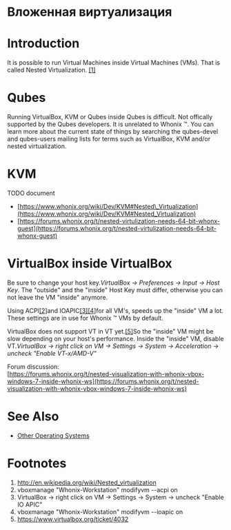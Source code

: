 # Вложенная виртуализация

# Introduction

It is possible to run Virtual Machines inside Virtual Machines (VMs). That is called Nested Virtualization. [\[1\]](https://www.whonix.org/wiki/Nested_Virtualization#cite_note-1)

# Qubes

Running VirtualBox, KVM or Qubes inside Qubes is difficult. Not offically supported by the Qubes developers. It is unrelated to Whonix ™. You can learn more about the current state of things by searching the qubes-devel and qubes-users mailing lists for terms such as VirtualBox, KVM and/or nested virtualization.

# KVM

TODO document

*   [https://www.whonix.org/wiki/Dev/KVM#Nested\_Virtualization](https://www.whonix.org/wiki/Dev/KVM#Nested_Virtualization)
*   [https://forums.whonix.org/t/nested-virtulization-needs-64-bit-whonx-guest](https://forums.whonix.org/t/nested-virtulization-needs-64-bit-whonx-guest)

# VirtualBox inside VirtualBox

Be sure to change your host key._VirtualBox → Preferences → Input → Host Key_. The "outside" and the "inside" Host Key must differ, otherwise you can not leave the VM "inside" anymore.

Using ACPI[\[2\]](https://www.whonix.org/wiki/Nested_Virtualization#cite_note-2)and IOAPIC[\[3\]](https://www.whonix.org/wiki/Nested_Virtualization#cite_note-3)[\[4\]](https://www.whonix.org/wiki/Nested_Virtualization#cite_note-4)for all VM's, speeds up the "inside" VM a lot. These settings are in use for Whonix ™ VMs by default.

VirtualBox does not support VT in VT yet.[\[5\]](https://www.whonix.org/wiki/Nested_Virtualization#cite_note-5)So the "inside" VM might be slow depending on your host's performance. Inside the "inside" VM, disable VT._VirtualBox → right click on VM → Settings → System → Acceleration → uncheck "Enable VT-x/AMD-V"_

Forum discussion:  
[https://forums.whonix.org/t/nested-visualization-with-whonix-vbox-windows-7-inside-whonix-ws](https://forums.whonix.org/t/nested-visualization-with-whonix-vbox-windows-7-inside-whonix-ws)

# See Also

*   [Other Operating Systems](https://www.whonix.org/wiki/Other_Operating_Systems "Other Operating Systems")

# Footnotes

1.  http://en.wikipedia.org/wiki/Nested_virtualization
2.  vboxmanage "Whonix-Workstation" modifyvm --acpi on
3.  VirtualBox → right click on VM → Settings → System → uncheck "Enable IO APIC"
4.  vboxmanage "Whonix-Workstation" modifyvm --ioapic on
5.  https://www.virtualbox.org/ticket/4032
